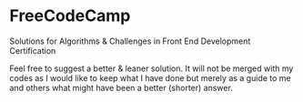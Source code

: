# FreeCodeCamp
Solutions for Algorithms &amp; Challenges in Front End Development Certification

Feel free to suggest a better & leaner solution.
It will not be merged with my codes as I would like to keep what I have done but merely as a guide to me and others what might have been a better (shorter) answer.
